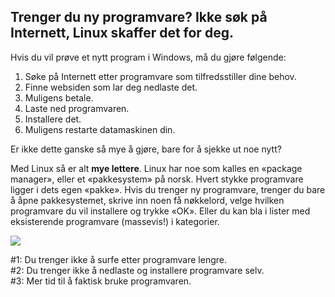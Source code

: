 <?php require("../../entete.php");?> <?php require("../../base.php");?> <?php require("../../fonctions.php");?>

<div id="corps">

<h2>Trenger du ny programvare? Ikke søk på Internett, Linux skaffer det for deg.</h2>

<p>Hvis du vil prøve et nytt program i Windows, må du gjøre følgende:</p>

<ol>
<li>Søke på Internett etter programvare som tilfredsstiller dine behov.</li>
<li>Finne websiden som lar deg nedlaste det.</li>
<li>Muligens betale.</li>
<li>Laste ned programvaren.</li>
<li>Installere det.</li>
<li>Muligens restarte datamaskinen din.</li>
</ol>

<p>Er ikke dette ganske så mye å gjøre, bare for å sjekke ut noe nytt?</p>

<p>Med Linux så er alt <b>mye lettere</b>. Linux har noe som kalles en «package manager», eller et «pakkesystem» på norsk. Hvert stykke programvare ligger i dets egen «pakke». Hvis du trenger ny programvare, trenger du bare å åpne pakkesystemet, skrive inn noen få nøkkelord, velge hvilken programvare du vil installere og trykke «OK». Eller du kan bla i lister med eksisterende programvare (massevis!) i kategorier.</p>

<img src="Images/synaptic.png" />

<p>#1: Du trenger ikke å surfe etter programvare lengre.<br>
#2: Du trenger ikke å nedlaste og installere programvare selv.<br>
#3: Mer tid til å faktisk bruke programvaren.</p>

</div>



